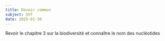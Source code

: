 ```yaml
---
title: Devoir commun
subject: SVT
date: 2025-01-30
---
```


Revoir le chapitre 3 sur la biodiversité et connaître le nom des nucléotides

